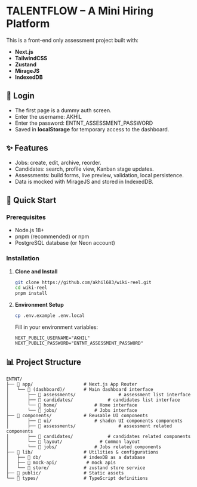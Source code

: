 # TALENTFLOW – A Mini Hiring Platform  

This is a front-end only assessment project built with:  
- **Next.js**  
- **TailwindCSS**  
- **Zustand**  
- **MirageJS**  
- **IndexedDB**  

## 🔑 Login  
- The first page is a dummy auth screen.  
- Enter the username: AKHIL
- Enter the password: ENTNT_ASSESSMENT_PASSWORD  
- Saved in **localStorage** for temporary access to the dashboard.  

## ✨ Features  
- Jobs: create, edit, archive, reorder.  
- Candidates: search, profile view, Kanban stage updates.  
- Assessments: build forms, live preview, validation, local persistence.  
- Data is mocked with MirageJS and stored in IndexedDB.  

## 🚀 Quick Start

### Prerequisites

- Node.js 18+
- pnpm (recommended) or npm
- PostgreSQL database (or Neon account)

### Installation

1. **Clone and Install**

   ```bash
   git clone https://github.com/akhil683/wiki-reel.git
   cd wiki-reel
   pnpm install
   ```

2. **Environment Setup**

   ```bash
   cp .env.example .env.local
   ```

   Fill in your environment variables:

   ```env
   NEXT_PUBLIC_USERNAME="AKHIL"
   NEXT_PUBLIC_PASSWORD="ENTNT_ASSESSMENT_PASSWORD"
   ```


## 📊 Project Structure

```
ENTNT/
├── 📁 app/                   # Next.js App Router
│   └── 📁 (dashboard)/       # Main dashboard interface
│       ├── 📁 assessments/                # assessment list interface
│       ├── 📁 candidates/             # candidates list interface
│       └── 📁 home/              # Home interface
│       └── 📁 jobs/              # Jobs interface
├── 📁 components/            # Reusable UI components
│       ├── 📁 ui/                # shadcn UI components components
│       ├── 📁 assessments/                # assessment related components
│       ├── 📁 candidates/             # candidates related components
│       └── 📁 layout/              # Common layout
│       └── 📁 jobs/              # Jobs related components
├── 📁 lib/                   # Utilities & configurations
│   ├── 📁 db/                # indexDB as a database
│   ├── 📁 mock-api/           # mock apis
│   └── 📁 store/             # zustand store service
├── 📁 public/                # Static assets
└── 📁 types/                 # TypeScript definitions
```



